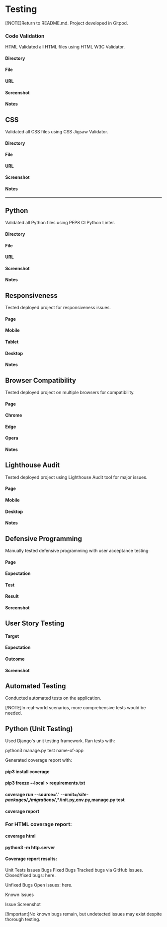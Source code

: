 # Testing

[!NOTE]Return to README.md. Project developed in Gitpod.

### Code Validation
HTML
Validated all HTML files using HTML W3C Validator.



#### Directory
#### File
#### URL
#### Screenshot
#### Notes










## CSS
Validated all CSS files using CSS Jigsaw Validator.



#### Directory
#### File
#### URL
#### Screenshot
#### Notes





---




## Python
Validated all Python files using PEP8 CI Python Linter.



#### Directory
#### File
#### URL
#### Screenshot
#### Notes










## Responsiveness
Tested deployed project for responsiveness issues.



#### Page
#### Mobile
#### Tablet
#### Desktop
#### Notes










## Browser Compatibility
Tested deployed project on multiple browsers for compatibility.



#### Page
#### Chrome
#### Edge
#### Opera
#### Notes










## Lighthouse Audit
Tested deployed project using Lighthouse Audit tool for major issues.



#### Page
#### Mobile
#### Desktop
#### Notes









## Defensive Programming
Manually tested defensive programming with user acceptance testing:



#### Page
#### Expectation
#### Test
#### Result
#### Screenshot












## User Story Testing



#### Target
#### Expectation
#### Outcome
#### Screenshot









## Automated Testing
Conducted automated tests on the application.

[!NOTE]In real-world scenarios, more comprehensive tests would be needed.

## Python (Unit Testing)
Used Django's unit testing framework. Ran tests with:

python3 manage.py test name-of-app

Generated coverage report with:

#### pip3 install coverage
#### pip3 freeze --local > requirements.txt
#### coverage run --source='.' --omit=*/site-packages/*,*/migrations/*,*/__init__.py,env.py,manage.py test
#### coverage report

### For HTML coverage report:

#### coverage html
#### python3 -m http.server

#### Coverage report results:

Unit Tests Issues
Bugs
Fixed Bugs
Tracked bugs via GitHub Issues.
Closed/fixed bugs: here.

Unfixed Bugs
Open issues: here.

Known Issues



Issue
Screenshot








[!Important]No known bugs remain, but undetected issues may exist despite thorough testing.
